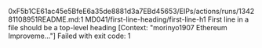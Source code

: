 0xF5b1CE61ac45e5BfeE6a35de8881d3a7EBd45653/EIPs/actions/runs/134281108951README.md:1 MD041/first-line-heading/first-line-h1 First line in a file should be a top-level heading [Context: "morinyo1907 Ethereum Improveme..."]
Failed with exit code: 1
